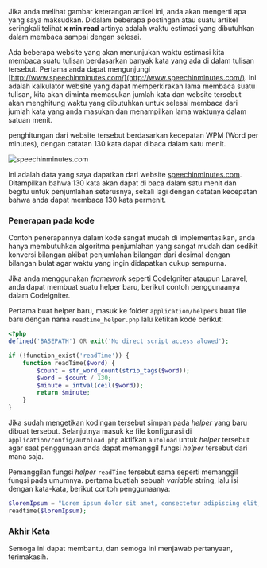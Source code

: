 Jika anda melihat gambar keterangan artikel ini, anda akan mengerti apa yang saya maksudkan. Didalam beberapa postingan atau suatu artikel seringkali telihat **x min read** artinya adalah waktu estimasi yang dibutuhkan dalam membaca sampai dengan selesai.

Ada beberapa website yang akan menunjukan waktu estimasi kita membaca suatu tulisan berdasarkan banyak kata yang ada di dalam tulisan tersebut. Pertama anda dapat mengunjungi [http://www.speechinminutes.com/](http://www.speechinminutes.com/). Ini adalah kalkulator website yang dapat memperkirakan lama membaca suatu tulisan, kita akan diminta memasukan jumlah kata dan website tersebut akan menghitung waktu yang dibutuhkan untuk selesai membaca dari jumlah kata yang anda masukan dan menampilkan lama waktunya dalam satuan menit.

penghitungan dari website tersebut berdasarkan kecepatan WPM (Word per minutes), dengan catatan 130 kata dapat dibaca dalam satu menit.

![speechinminutes.com](https://erwindosianipar.github.io/cdn/2019-05-07/1-speech-in-minute.png)

Ini adalah data yang saya dapatkan dari website [speechinminutes.com](http://www.speechinminutes.com/). Ditampilkan bahwa 130 kata akan dapat di baca dalam satu menit dan begitu untuk penjumlahan seterusnya, sekali lagi dengan catatan kecepatan bahwa anda dapat membaca 130 kata permenit.

### Penerapan pada kode

Contoh penerapannya dalam kode sangat mudah di implementasikan, anda hanya membutuhkan algoritma penjumlahan yang sangat mudah dan sedikit konversi bilangan akibat penjumlahan bilangan dari desimal dengan bilangan bulat agar waktu yang ingin didapatkan cukup sempurna.

Jika anda menggunakan *framework* seperti CodeIgniter ataupun Laravel, anda dapat membuat suatu helper baru, berikut contoh penggunaanya dalam CodeIgniter.

Pertama buat helper baru, masuk ke folder `application/helpers` buat file baru dengan nama `readtime_helper.php` lalu ketikan kode berikut:

```php
<?php
defined('BASEPATH') OR exit('No direct script access alowed');

if (!function_exist('readTime')) {
    function readTime($word) {
        $count = str_word_count(strip_tags($word));
        $word = $count / 130;
        $minute = intval(ceil($word));
        return $minute;
    }
}
```

Jika sudah mengetikan kodingan tersebut simpan pada *helper* yang baru dibuat tersebut. Selanjutnya masuk ke file konfigurasi di `application/config/autoload.php` aktifkan `autoload` untuk *helper* tersebut agar saat penggunaan anda dapat memanggil fungsi *helper* tersebut dari mana saja.

Pemanggilan fungsi *helper* `readTime` tersebut sama seperti memanggil fungsi pada umumnya. pertama buatlah sebuah *variable* string, lalu isi dengan kata-kata, berikut contoh penggunaanya:

```php
$loremIpsum = "Lorem ipsum dolor sit amet, consectetur adipiscing elit, sed do eiusmod tempor incididunt ut labore et dolore magna aliqua. Ut enim ad minim veniam";
readtime($loremIpsum);
```

### Akhir Kata

Semoga ini dapat membantu, dan semoga ini menjawab pertanyaan, terimakasih.
